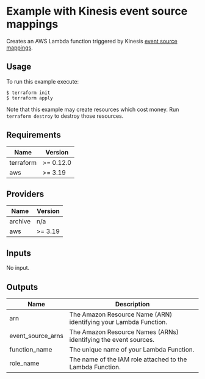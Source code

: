 # Example with Kinesis event source mappings

Creates an AWS Lambda function triggered by Kinesis [event source mappings](https://docs.aws.amazon.com/lambda/latest/dg/with-kinesis.html).

## Usage

To run this example execute:

```
$ terraform init
$ terraform apply
```

Note that this example may create resources which cost money. Run `terraform destroy` to destroy those resources.

## Requirements

| Name | Version |
|------|---------|
| terraform | >= 0.12.0 |
| aws | >= 3.19 |

## Providers

| Name | Version |
|------|---------|
| archive | n/a |
| aws | >= 3.19 |

## Inputs

No input.

## Outputs

| Name | Description |
|------|-------------|
| arn | The Amazon Resource Name (ARN) identifying your Lambda Function. |
| event\_source\_arns | The Amazon Resource Names (ARNs) identifying the event sources. |
| function\_name | The unique name of your Lambda Function. |
| role\_name | The name of the IAM role attached to the Lambda Function. |
